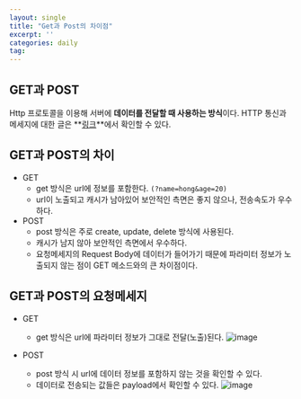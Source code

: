 ```yaml
---
layout: single
title: "Get과 Post의 차이점"
excerpt: ''
categories: daily
tag: 
---
```


## GET과 POST
Http 프로토콜을 이용해 서버에 **데이터를 전달할 때 사용하는 방식**이다. HTTP 통신과 메세지에 대한 글은 **[링크](https://subtitle1.github.io/jsp/HTTP/)**에서 확인할 수 있다.

## GET과 POST의 차이
- GET
    - get 방식은 url에 정보를 포함한다. `(?name=hong&age=20)`
    - url이 노출되고 캐시가 남아있어 보안적인 측면은 좋지 않으나, 전송속도가 우수하다.
- POST
    - post 방식은 주로 create, update, delete 방식에 사용된다.
    - 캐시가 남지 않아 보안적인 측면에서 우수하다.
    - 요청메세지의 Request Body에 데이터가 들어가기 때문에 파라미터 정보가 노출되지 않는 점이 GET 메소드와의 큰 차이점이다.

## GET과 POST의 요청메세지
- GET
    - get 방식은 url에 파라미터 정보가 그대로 전달(노출)된다. 
![image](https://user-images.githubusercontent.com/87356533/159145766-9fd1ee0f-c7b6-461e-91e9-b7ba12e53814.png)


- POST
    - post 방식 시 url에 데이터 정보를 포함하지 않는 것을 확인할 수 있다.
    - 데이터로 전송되는 값들은 payload에서 확인할 수 있다.
![image](https://user-images.githubusercontent.com/87356533/159145593-480e3743-c6b4-4905-9860-f76773e091e0.png)